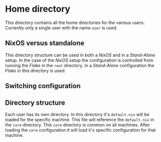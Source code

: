 # Home directory
This directory contains all the home directories for the various users. Currently only a single user with the name `user` is used.


## NixOS versus standalone
This directory structure can be used in both a *NixOS* and in a *Stand-Alone* setup. In the case of the *NixOS* setup the configuration is controlled from running the *Flake* in the `root` directory. In a *Stand-Alone* configuration the *Flake* in this directory is used.


## Switching configuration

## Directory structure
Each user has its own directory. In this directory it's `default.nix` will be loaded for the specific machine. This file will reference the `default.nix` in the `core` directory. This `core` directory is common on all machines. After loading the `core` configuration it will load it's specific configuration for that machine.



